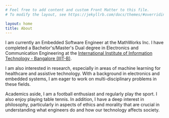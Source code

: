 ```yaml
---
# Feel free to add content and custom Front Matter to this file.
# To modify the layout, see https://jekyllrb.com/docs/themes/#overriding-theme-defaults

layout: home
title: About
---
```


I am currently an Embedded Software Engineer at the MathWorks Inc. I have completed a Bachelor's/Master's Dual degree in Electronics and Communication Engineering at the <a target="_blank" rel="noopener noreferrer" href="https://www.iiitb.ac.in/">International Institute of Information Technology - Bangalore (IIIT-B)</a>.

I am also interested in research, especially in areas of machine learning for healthcare and assistive technology. With a background in electronics and embedded systems, I am eager to work on multi-disciplinary problems in these fields.

Academics aside, I am a football enthusiast and regularly play the sport. I also enjoy playing table tennis. In addition, I have a deep interest in philosophy, particularly in aspects of ethics and morality that are crucial in understanding what engineers do and how our technology affects society.
 
